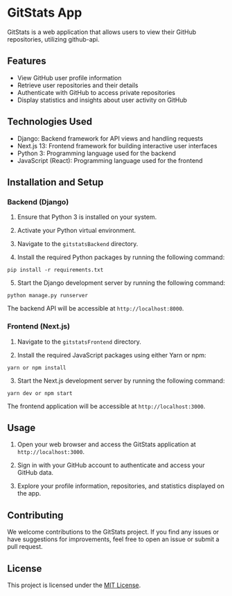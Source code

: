 # GitStats App

GitStats is a web application that allows users to view their GitHub repositories, utilizing github-api.

## Features

- View GitHub user profile information
- Retrieve user repositories and their details
- Authenticate with GitHub to access private repositories
- Display statistics and insights about user activity on GitHub

## Technologies Used

- Django: Backend framework for API views and handling requests
- Next.js 13: Frontend framework for building interactive user interfaces
- Python 3: Programming language used for the backend
- JavaScript (React): Programming language used for the frontend

## Installation and Setup

### Backend (Django)

1. Ensure that Python 3 is installed on your system.

2. Activate your Python virtual environment.

3. Navigate to the `gitstatsBackend` directory.

4. Install the required Python packages by running the following command:
```
pip install -r requirements.txt
```

5. Start the Django development server by running the following command:
```
python manage.py runserver
```

The backend API will be accessible at `http://localhost:8000`.

### Frontend (Next.js)

1. Navigate to the `gitstatsFrontend` directory.

2. Install the required JavaScript packages using either Yarn or npm:
```
yarn or npm install
```

3. Start the Next.js development server by running the following command:
```
yarn dev or npm start
```

The frontend application will be accessible at `http://localhost:3000`.

## Usage

1. Open your web browser and access the GitStats application at `http://localhost:3000`.

2. Sign in with your GitHub account to authenticate and access your GitHub data.

3. Explore your profile information, repositories, and statistics displayed on the app.

## Contributing

We welcome contributions to the GitStats project. If you find any issues or have suggestions for improvements, feel free to open an issue or submit a pull request.

## License

This project is licensed under the [MIT License](LICENSE).
